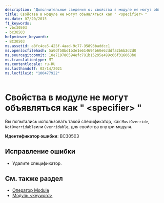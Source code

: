 ```yaml
---
description: 'Дополнительные сведения о: свойства в модуле не могут объявляться как " <specifier> "'
title: Свойства в модуле не могут объявляться как " <specifier> "
ms.date: 07/20/2015
f1_keywords:
- vbc30503
- bc30503
helpviewer_keywords:
- BC30503
ms.assetid: a8fc4ce5-425f-4aad-9c77-95893baddcc1
ms.openlocfilehash: 5a0df58bd1b3e1e614694b60e63ddfa2b6b2d2d0
ms.sourcegitcommit: 10e719780594efc781b15295e499c66f316068b8
ms.translationtype: MT
ms.contentlocale: ru-RU
ms.lasthandoff: 02/14/2021
ms.locfileid: "100477922"
---
```

# <a name="properties-in-a-module-cannot-be-declared-specifier"></a>Свойства в модуле не могут объявляться как " \<specifier> "

Вы попытались использовать такой спецификатор, как `MustOverride`, `NotOverridable`или `Overridable`, для свойства внутри модуля.  
  
 **Идентификатор ошибки:** BC30503  
  
## <a name="to-correct-this-error"></a>Исправление ошибки  
  
- Удалите спецификатор.  
  
## <a name="see-also"></a>См. также раздел

- [Оператор Module](../language-reference/statements/module-statement.md)
- [Модуль \<keyword>](../language-reference/modifiers/module-keyword.md)
